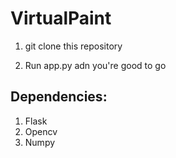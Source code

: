 # VirtualPaint

1. git clone this repository

2. Run app.py adn you're good to go

## Dependencies:
1. Flask
2. Opencv
3. Numpy
